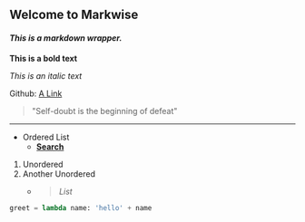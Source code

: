 ## Welcome to Markwise

#### *This is a markdown wrapper.*

**This is a bold text**

*This is an italic text*

Github: [A Link](https://github.com/angelCarias/marquee)

> "Self-doubt is the beginning of defeat"

------------------------------------------------------------

- Ordered List
   - [**Search**](https://google.com)

1. Unordered
1. Another Unordered
   - > *List*

```python
greet = lambda name: 'hello' + name
```
